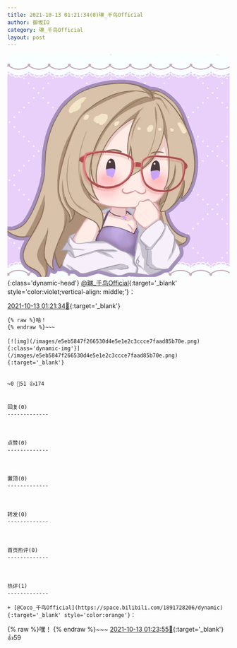 ```yaml
---
title: 2021-10-13 01:21:34(0)琳_千鸟Official
author: 御坂IO
category: 琳_千鸟Official
layout: post
---
```


![img](/images/c0a88f85ebd0d056f37b114e0748e69556c8b488.jpg){:class='dynamic-head'}
[@琳_千鸟Official](https://space.bilibili.com/1620923329/dynamic){:target='_blank' style='color:violet;vertical-align: middle;'}：

[2021-10-13 01:21:34🔗](https://t.bilibili.com/580769317474166521){:target='_blank'}

~~~
{% raw %}哈！
{% endraw %}~~~

[![img](/images/e5eb5847f266530d4e5e1e2c3ccce7faad85b70e.png){:class='dynamic-img'}](/images/e5eb5847f266530d4e5e1e2c3ccce7faad85b70e.png){:target='_blank'}


↪️0 💬51 👍174


回复(0)
-------------



点赞(0)
-------------



置顶(0)
-------------



转发(0)
-------------



首页热评(0)
-------------



热评(1)
-------------

+ [@Coco_千鸟Official](https://space.bilibili.com/1891728206/dynamic){:target='_blank' style='color:orange'}：
~~~
{% raw %}嘿！
{% endraw %}~~~
[2021-10-13 01:23:55🔗](https://t.bilibili.com/580769317474166521#reply5574427578){:target='_blank'} 👍59


